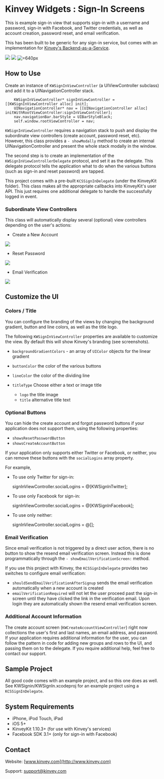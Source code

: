 Kinvey Widgets : Sign-In Screens
=====
This is example sign-in view that supports sign-in with a username and password, sign-in with Facebook, and Twitter credentials, as well as account creation, password reset, and email verification.  

This has been built to be generic for any sign-in service, but comes with an implementation for [Kinvey's Backend-as-a-Service](http://www.kinvey.com).

![](https://raw.github.com/KinveyApps/KinveyWidgets/master/doc/assets/KWSignInViewController_screenshot.png)
![](https://raw.github.com/KinveyApps/KinveyWidgets/master/doc/assets/KWSignInViewController_landscape_screenshot.png)
![=640px](https://raw.github.com/KinveyApps/KinveyWidgets/master/doc/assets/KWSignInViewController_ipad_screenshot)


## How to Use
Create an instance of `KWSignInViewController` (a UIViewController subclass) and add it to a UINavigationController stack. 

        KWSignInViewController* signInViewController = [[KWSignInViewController alloc] init];
        UINavigationController* nav = [[UINavigationController alloc] initWithRootViewController:signInViewController];
        nav.navigationBar.barStyle = UIBarStyleBlack;
        self.window.rootViewController = nav;

`KWSignInViewController` requires a navigation stack to push and display the subordinate view controllers (create account, password reset, etc). However, this class provides a `- showModally` method to create an internal UINavigationController and present the whole stack modally in the window. 

The second step is to create an implementation of the `KWSignInViewControllerDelegate` protocol, and set it as the delegate. This delegate protocol tells the application what to do when the various buttons (such as sign-in and reset password) are tapped. 

This project comes with a pre-built `KCSSignInDelegate` (under the KinveyKit folder). This class makes all the appropriate callbacks into KinveyKit's user API. This just requires one additional delegate to handle the successfully logged in event. 
### Subordinate View Controllers
This class will automatically display several (optional) view controllers depending on the user's actions:

* Create a New Account

![](https://raw.github.com/KinveyApps/KinveyWidgets/master/doc/assets/KWCreateAccountViewController_screenshot.png)

* Reset Password

![](https://raw.github.com/KinveyApps/KinveyWidgets/master/doc/assets/KWResetPasswordViewController_screenshot.png)


* Email Verification

![](https://raw.github.com/KinveyApps/KinveyWidgets/master/doc/assets/KWResendEmailVerificationController_snapshot.png)

## Customize the UI
### Colors / Title
You can configure the branding of the views by changing the background gradient, button and line colors, as well as the title logo.

The following `KWSignInViewController` properties are available to customize the view. By default this will show Kinvey's branding (see screenshots).
* `backgroundGradientColors` - an array of `UIColor` objects for the linear gradient
* `buttonColor` the color of the various buttons
* `lineColor` the color of the dividing line

* `titleType` Choose either a text or image title
    * `logo` the title image
    * `title` alternative title text

### Optional Buttons
You can hide the create account and forgot password buttons if your application does not support them, using the following properties:
* `showsResetPasswordButton`
* `showsCreateAccountButton`

If your application only supports either Twitter or Facebook, or neither, you can remove these buttons with the `socialLogins` array property.

For example,

* To use only Twitter for sign-in: 

    signInViewController.socialLogins = @[KWSignInTwitter];

* To use only Facebook for sign-in: 

    signInViewController.socialLogins = @[KWSignInFacebook];
    
* To use only neither: 

    signInViewController.socialLogins = @[];

### Email Verification
Since email verification is not triggered by a direct user action, there is no button to show the resend email verification screen. Instead this is done programmatically through the `- showEmailVerificationScreen:` method. 

If you use this project with Kinvey, the `KCSSignInDelegate` provides two switches to configure email verification:
* `shouldSendEmailVerificationAfterSignup` sends the email verification automatically when a new account is created
* `emailVerificationRequired` will not let the user proceed past the sign-in screen until they have clicked the link in the verification email. Upon login they are automatically shown the resend email verification screen.

### Additional Account Information
The create account screen (`KWCreateAccountViewController`) right now collections the user's first and last names, an email address, and password. If your application requires additional information for the user, you can follow the pattern in code for adding new groups and rows to the UI, and passing them on to the delegate. If you require additional help, feel free to contact our support. 

## Sample Project
All good code comes with an example project, and so this one does as well. See KWSignin/KWSignIn.xcodeproj for an example project using a `KCSSignInDelegate`.

## System Requirements
* iPhone, iPod Touch, iPad
* iOS 5+
* KinveyKit 1.10.3+ (for use with Kinvey's services)
* Facebook SDK 3.1+ (only for sign-in with Facebook)

## Contact
Website: [www.kinvey.com](http://www.kinvey.com)

Support: [support@kinvey.com](http://docs.kinvey.com/mailto:support@kinvey.com)